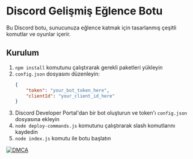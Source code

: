 # Discord Gelişmiş Eğlence Botu

Bu Discord botu, sunucunuza eğlence katmak için tasarlanmış çeşitli komutlar ve oyunlar içerir.

## Kurulum

1. `npm install` komutunu çalıştırarak gerekli paketleri yükleyin
2. `config.json` dosyasını düzenleyin:
   ```json
   {
       "token": "your_bot_token_here",
       "clientId": "your_client_id_here"
   }
   ```
3. Discord Developer Portal'dan bir bot oluşturun ve token'ı `config.json` dosyasına ekleyin
4. `node deploy-commands.js` komutunu çalıştırarak slash komutlarını kaydedin
5. `node index.js` komutu ile botu başlatın

[![DMCA](https://hizliresim.com/q3vs7wy)](https://www.dmca.com/r/343ydjm)  
